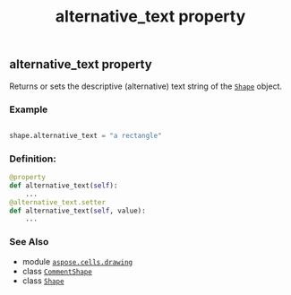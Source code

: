 ﻿---
title: alternative_text property
second_title: Aspose.Cells for Python via .NET API References
description: 
type: docs
weight: 290
url: /aspose.cells.drawing/commentshape/alternative_text/
is_root: false
---

## alternative_text property


Returns or sets the descriptive (alternative) text string of the [`Shape`](/cells/python-net/aspose.cells.drawing/shape) object.

### Example 


```python

shape.alternative_text = "a rectangle"

```
### Definition:
```python
@property
def alternative_text(self):
    ...
@alternative_text.setter
def alternative_text(self, value):
    ...
```

### See Also
* module [`aspose.cells.drawing`](../../)
* class [`CommentShape`](/cells/python-net/aspose.cells.drawing/commentshape)
* class [`Shape`](/cells/python-net/aspose.cells.drawing/shape)
